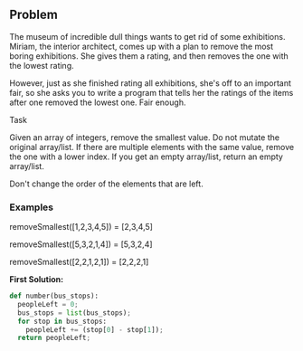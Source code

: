 ## Problem

The museum of incredible dull things wants to get rid of some exhibitions. Miriam, the interior architect, comes up with a plan to remove the most boring exhibitions. She gives them a rating, and then removes the one with the lowest rating.

However, just as she finished rating all exhibitions, she's off to an important fair, so she asks you to write a program that tells her the ratings of the items after one removed the lowest one. Fair enough.

Task

Given an array of integers, remove the smallest value. Do not mutate the original array/list. If there are multiple elements with the same value, remove the one with a lower index. If you get an empty array/list, return an empty array/list.

Don't change the order of the elements that are left.

### Examples

removeSmallest([1,2,3,4,5]) = [2,3,4,5]

removeSmallest([5,3,2,1,4]) = [5,3,2,4]

removeSmallest([2,2,1,2,1]) = [2,2,2,1]



**First Solution:**
```python
def number(bus_stops):
  peopleLeft = 0;
  bus_stops = list(bus_stops);
  for stop in bus_stops:
    peopleLeft += (stop[0] - stop[1]);
  return peopleLeft;
```